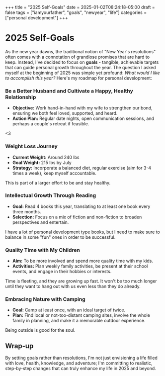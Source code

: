 +++
title = "2025 Self-Goals"
date = 2025-01-02T08:24:18-05:00
draft = false
tags = ["iamyourfather", "goals", "newyear", "life"]
categories = ["personal development"]
+++

# 2025 Self-Goals

As the new year dawns, the traditional notion of "New Year's resolutions" often comes with a connotation of grandiose promises that are hard to keep. Instead, I've decided to focus on **goals** - tangible, achievable targets that can guide personal growth throughout the year. The question I asked myself at the beginning of 2025 was simple yet profound: *What would I like to accomplish this year?* Here's my roadmap for personal development:

### Be a Better Husband and Cultivate a Happy, Healthy Relationship
- **Objective:** Work hand-in-hand with my wife to strengthen our bond, ensuring we both feel loved, supported, and heard.
- **Action Plan:** Regular date nights, open communication sessions, and perhaps a couple's retreat if feasible.

<3

### Weight Loss Journey
- **Current Weight:** Around 240 lbs
- **Goal Weight:** 215 lbs by July
- **Strategy:** Incorporate a balanced diet, regular exercise (aim for 3-4 times a week), keep myself accountable.

This is part of a larger effort to be and stay healthy.

### Intellectual Growth Through Reading
- **Goal:** Read 4 books this year, translating to at least one book every three months.
- **Selection:** Focus on a mix of fiction and non-fiction to broaden perspectives and entertain.

I have a lot of personal development type books, but I need to make sure to balance in some "fun" ones in order to be successful.

### Quality Time with My Children
- **Aim:** To be more involved and spend more quality time with my kids.
- **Activities:** Plan weekly family activities, be present at their school events, and engage in their hobbies or interests.

Time is fleeting, and they are growing up fast. It won't be too much longer until they want to hang out with us even less than they do already.

### Embracing Nature with Camping
- **Goal:** Camp at least once, with an ideal target of twice.
- **Plan:** Find local or not-too-distant camping sites, involve the whole family in planning, and make it a memorable outdoor experience.

Being outside is good for the soul.

## Wrap-up

By setting goals rather than resolutions, I'm not just envisioning a life filled with love, health, knowledge, and adventure; I'm committing to realistic, step-by-step changes that can truly enhance my life in 2025 and beyond.
